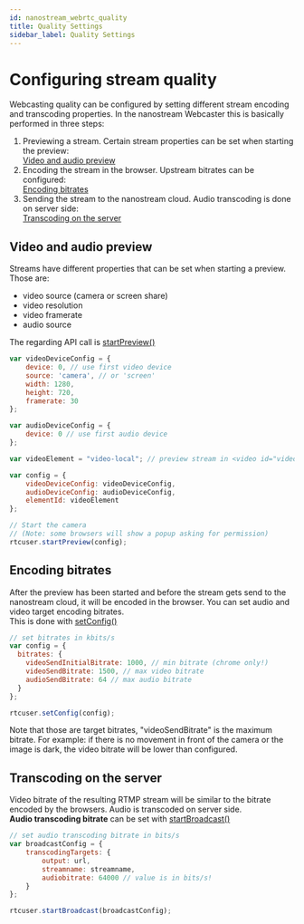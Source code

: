 ```yaml
---
id: nanostream_webrtc_quality
title: Quality Settings
sidebar_label: Quality Settings
---
```


# Configuring stream quality

Webcasting quality can be configured by setting different stream encoding and transcoding properties.
In the nanostream Webcaster this is basically performed in three steps:

1) Previewing a stream. Certain stream properties can be set when starting the preview: <br>
[Video and audio preview](./nanostream_webrtc_quality#video-and-audio-preview) 
2) Encoding the stream in the browser. Upstream bitrates can be configured: <br>
[Encoding bitrates](./nanostream_webrtc_quality#encoding-bitrates)
3) Sending the stream to the nanostream cloud. Audio transcoding is done on server side: <br>
[Transcoding on the server](./nanostream_webrtc_quality#transcoding-on-the-server)

 
 ## Video and audio preview 

Streams have different properties that can be set when starting a preview.<br>
Those are:

- video source (camera or screen share)
- video resolution
- video framerate
- audio source

The regarding API call is [startPreview()](./nanostream_webrtc_api#startpreviewconfig)

```js
var videoDeviceConfig = {
    device: 0, // use first video device
    source: 'camera', // or 'screen'
    width: 1280,
    height: 720,
    framerate: 30
};

var audioDeviceConfig = {
    device: 0 // use first audio device
};

var videoElement = "video-local"; // preview stream in <video id="video-local"> tag

var config = {
    videoDeviceConfig: videoDeviceConfig,
    audioDeviceConfig: audioDeviceConfig,
    elementId: videoElement
};

// Start the camera
// (Note: some browsers will show a popup asking for permission)
rtcuser.startPreview(config);

```

## Encoding bitrates

After the preview has been started and before the stream gets send to the nanostream cloud, it will be encoded in the browser.
You can set audio and video target encoding bitrates. <br>
This is done with [setConfig()](./nanostream_webrtc_api#setconfigconfig)

```js
// set bitrates in kbits/s
var config = {
  bitrates: {
    videoSendInitialBitrate: 1000, // min bitrate (chrome only!)
    videoSendBitrate: 1500, // max video bitrate
    audioSendBitrate: 64 // max audio bitrate
  }
};

rtcuser.setConfig(config);
```

Note that those are target bitrates, "videoSendBitrate" is the maximum bitrate. For example: if there is no movement in front of the camera or the image is dark, the video bitrate will be lower than configured.

## Transcoding on the server

Video bitrate of the resulting RTMP stream will be similar to the bitrate encoded by the browsers. Audio is transcoded on server side.<br>
<b>Audio transcoding bitrate</b> can be set with [startBroadcast()](./nanostream_webrtc_api#startbroadcastconfig) 

```js
// set audio transcoding bitrate in bits/s
var broadcastConfig = {
    transcodingTargets: {
        output: url,
        streamname: streamname,
        audiobitrate: 64000 // value is in bits/s!
    }
};

rtcuser.startBroadcast(broadcastConfig);
```